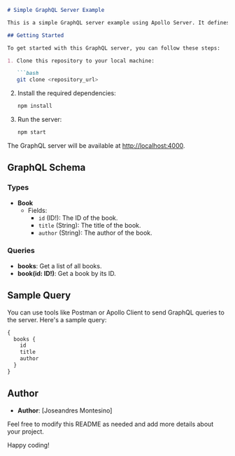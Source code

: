 ```markdown
# Simple GraphQL Server Example

This is a simple GraphQL server example using Apollo Server. It defines a basic schema for querying books.

## Getting Started

To get started with this GraphQL server, you can follow these steps:

1. Clone this repository to your local machine:

   ```bash
   git clone <repository_url>
   ```

2. Install the required dependencies:

   ```bash
   npm install
   ```

3. Run the server:

   ```bash
   npm start
   ```

The GraphQL server will be available at [http://localhost:4000](http://localhost:4000).

## GraphQL Schema

### Types

- **Book**
  - Fields:
    - `id` (ID!): The ID of the book.
    - `title` (String): The title of the book.
    - `author` (String): The author of the book.

### Queries

- **books**: Get a list of all books.
- **book(id: ID!)**: Get a book by its ID.

## Sample Query

You can use tools like Postman or Apollo Client to send GraphQL queries to the server. Here's a sample query:

```graphql
{
  books {
    id
    title
    author
  }
}
```

## Author

- **Author**: [Joseandres Montesino]

Feel free to modify this README as needed and add more details about your project.

Happy coding!
```

